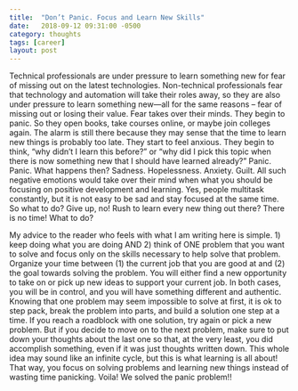 ```yaml
---
title:  "Don’t Panic. Focus and Learn New Skills"
date:   2018-09-12 09:31:00 -0500
category: thoughts
tags: [career] 
layout: post
---
```


Technical professionals are under pressure to learn something new for fear of missing out on the latest technologies. Non-technical professionals fear that technology and automation will take their roles away, so they are also under pressure to learn something new—all for the same reasons – fear of missing out or losing their value. Fear takes over their minds. They begin to panic. So they open books, take courses online, or maybe join colleges again. The alarm is still there because they may sense that the time to learn new things is probably too late. They start to feel anxious. They begin to think, “why didn’t I learn this before?” or “why did I pick this topic when there is now something new that I should have learned already?” Panic. Panic. What happens then? Sadness. Hopelessness. Anxiety. Guilt. All such negative emotions would take over their mind when what you should be focusing on positive development and learning. Yes, people multitask constantly, but it is not easy to be sad and stay focused at the same time. So what to do? Give up, no! Rush to learn every new thing out there? There is no time! What to do?

My advice to the reader who feels with what I am writing here is simple. 1) keep doing what you are doing AND 2) think of ONE problem that you want to solve and focus only on the skills necessary to help solve that problem. Organize your time between (1) the current job that you are good at and (2) the goal towards solving the problem. You will either find a new opportunity to take on or pick up new ideas to support your current job. In both cases, you will be in control, and you will have something different and authentic. Knowing that one problem may seem impossible to solve at first, it is ok to step pack, break the problem into parts, and build a solution one step at a time. If you reach a roadblock with one solution, try again or pick a new problem. But if you decide to move on to the next problem, make sure to put down your thoughts about the last one so that, at the very least, you did accomplish something, even if it was just thoughts written down. This whole idea may sound like an infinite cycle, but this is what learning is all about! That way, you focus on solving problems and learning new things instead of wasting time panicking. Voila! We solved the panic problem!!

